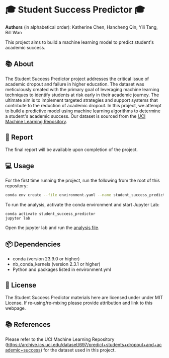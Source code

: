 # 🎓 Student Success Predictor 🎓

**Authors** (in alphabetical order): Katherine Chen, Hancheng Qin, Yili Tang, Bill Wan

This project aims to build a machine learning model to predict student's academic success. 

## 📚 About
The Student Success Predictor project addresses the critical issue of academic dropout and failure in higher education. The dataset was meticulously created with the primary goal of leveraging machine learning techniques to identify students at risk early in their academic journey. The ultimate aim is to implement targeted strategies and support systems that contribute to the reduction of academic dropout. In this project, we attempt to build a predictive model using machine learning algorithms to determine a student's academic success. Our dataset is sourced from the [UCI Machine Learning Repository](https://archive.ics.uci.edu/dataset/697/predict+students+dropout+and+academic+success).

## 📄 Report
The final report will be available upon completion of the project.

## 💻 Usage
For the first time running the project, run the following from the root of this repository:

```bash
conda env create --file environment.yaml --name student_success_predictor
```

To run the analysis, activate the conda environment and start Jupyter Lab:

```
conda activate student_success_predictor
jupyter lab 
```

Open the jupyter lab and run the [analysis file]().

## 📦 Dependencies
- conda (version 23.9.0 or higher)
- nb_conda_kernels (version 2.3.1 or higher)
- Python and packages listed in environment.yml

## 📜 License
The Student Success Predictor materials here are licensed under under MIT License. If re-using/re-mixing please provide attribution and link to this webpage.

## 📚 References
Please refer to the UCI Machine Learning Repository (https://archive.ics.uci.edu/dataset/697/predict+students+dropout+and+academic+success) for the dataset used in this project.
